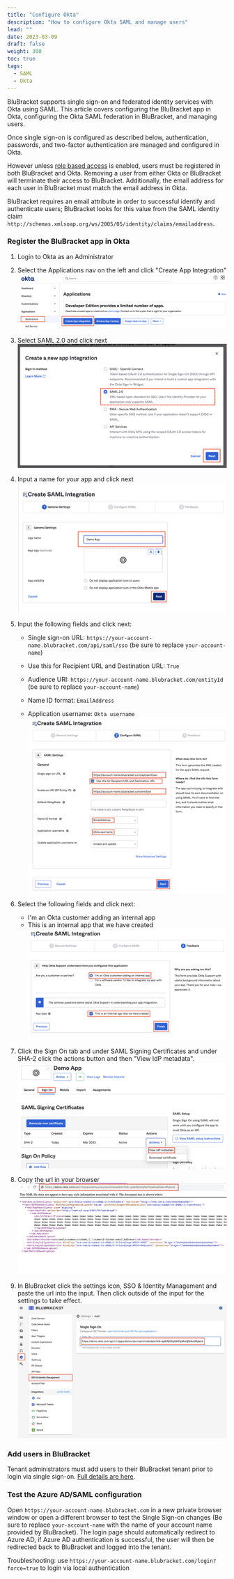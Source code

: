 ```yaml
---
title: "Configure Okta"
description: "How to configure Okta SAML and manage users"
lead: ""
date: 2023-03-09
draft: false
weight: 300
toc: true
tags:
  - SAML
  - Okta
---
```


BluBracket supports single sign-on and federated identity services with Okta using SAML. This article covers configuring the BluBracket app in Okta, configuring the Okta SAML federation in BluBracket, and managing users.

Once single sign-on is configured as described below, authentication, passwords, and two-factor authentication are managed and configured in Okta.

However unless [role based access](/how-to/role-based-access-control/) is enabled, users must be registered in both BluBracket and Okta. Removing a user from either Okta or BluBracket will terminate their access to BluBracket. Additionally, the email address for each user in BluBracket must match the email address in Okta.

BluBracket requires an email attribute in order to successful identify and authenticate users; BluBracket looks for this value from the SAML identity claim `http://schemas.xmlsoap.org/ws/2005/05/identity/claims/emailaddress`.

### Register the BluBracket app in Okta

1. Login to Okta as an Administrator
2. Select the Applications nav on the left and click "Create App Integration"
  ![okta create app screenshot](okta-app-create-new-1.png)

3. Select SAML 2.0 and click next
  ![okta saml 2.0 screenshot](okta-app-create-new-2.png)

4. Input a name for your app and click next
  ![okta app name screenshot](okta-app-create-new-3.png)

5. Input the following fields and click next:
   - Single sign-on URL: `https://your-account-name.blubracket.com/api/saml/sso` (be sure to replace `your-account-name`)

   - Use this for Recipient URL and Destination URL: `True`

   - Audience URI: `https://your-account-name.blubracket.com/entityId` (be sure to replace `your-account-name`)

   - Name ID format: `EmailAddress`

   - Application username: `Okta username`
   ![okta saml settings screenshot](okta-app-create-new-4.png)

6. Select the following fields and click next:
   - I'm an Okta customer adding an internal app
   - This is an internal app that we have created
  ![okta saml settings screenshot](okta-app-create-new-5.png)

7. Click the Sign On tab and under SAML Signing Certificates and under SHA-2 click the actions button and then "View IdP metadata".
  ![okta saml settings screenshot](okta-app-create-new-6.png)

8. Copy the url in your browser
  ![okta saml settings screenshot](okta-app-setup-metadata.png)

9. In BluBracket click the settings icon, SSO & Identity Management and paste the url into the input. Then click outside of the input for the settings to take effect.
  ![okta saml settings screenshot](okta-bb-metadata.png)

### Add users in BluBracket

Tenant administrators must add users to their BluBracket tenant prior to login via single sign-on. [Full details are here](/how-to/add-user/).


### Test the Azure AD/SAML configuration

Open `https://your-account-name.blubracket.com` in a new private browser window or open a different browser to test the Single Sign-on changes (Be sure to replace `your-account-name` with the name of your account name provided by BluBracket). The login page should automatically redirect to Azure AD, if Azure AD authentication is successful, the user will then be redirected back to BluBracket and logged into the tenant.

Troubleshooting: use `https://your-account-name.blubracket.com/login?force=true` to login via local authentication
